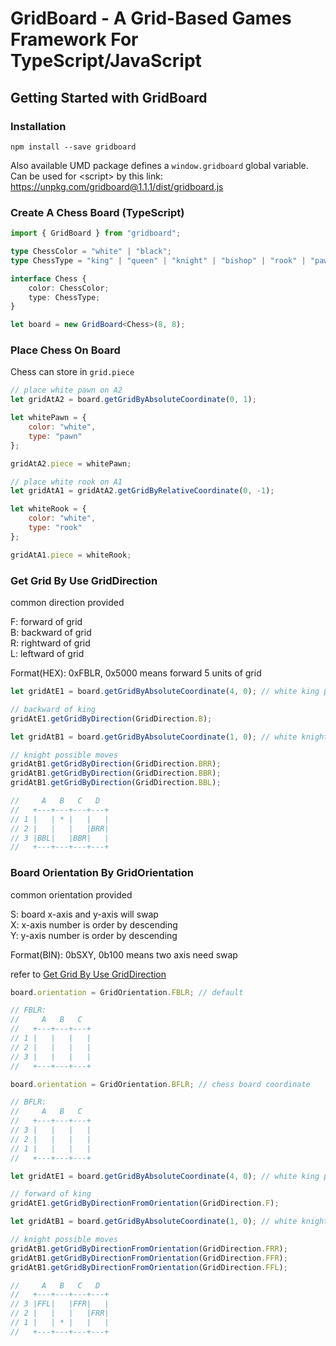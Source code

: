 # GridBoard - A Grid-Based Games Framework For TypeScript/JavaScript

## Getting Started with GridBoard

### Installation

```
npm install --save gridboard
```

Also available UMD package defines a ```window.gridboard``` global variable.
Can be used for &lt;script&gt; by this link: https://unpkg.com/gridboard@1.1.1/dist/gridboard.js

### Create A Chess Board (TypeScript)

```typescript
import { GridBoard } from "gridboard";

type ChessColor = "white" | "black";
type ChessType = "king" | "queen" | "knight" | "bishop" | "rook" | "pawn";

interface Chess {
    color: ChessColor;
    type: ChessType;
}

let board = new GridBoard<Chess>(8, 8);
```

### Place Chess On Board

Chess can store in ```grid.piece```

```javascript
// place white pawn on A2
let gridAtA2 = board.getGridByAbsoluteCoordinate(0, 1);

let whitePawn = {
    color: "white",
    type: "pawn"
};

gridAtA2.piece = whitePawn;

// place white rook on A1
let gridAtA1 = gridAtA2.getGridByRelativeCoordinate(0, -1);

let whiteRook = {
    color: "white",
    type: "rook"
};

gridAtA1.piece = whiteRook;
```

### Get Grid By Use GridDirection

common direction provided

F: forward of grid  
B: backward of grid  
R: rightward of grid  
L: leftward of grid  

Format(HEX): 0xFBLR, 0x5000 means forward 5 units of grid

```javascript
let gridAtE1 = board.getGridByAbsoluteCoordinate(4, 0); // white king placed

// backward of king
gridAtE1.getGridByDirection(GridDirection.B);

let gridAtB1 = board.getGridByAbsoluteCoordinate(1, 0); // white knight placed

// knight possible moves
gridAtB1.getGridByDirection(GridDirection.BRR);
gridAtB1.getGridByDirection(GridDirection.BBR);
gridAtB1.getGridByDirection(GridDirection.BBL);

//     A   B   C   D  
//   +---+---+---+---+
// 1 |   | * |   |   |
// 2 |   |   |   |BRR|
// 3 |BBL|   |BBR|   |
//   +---+---+---+---+
```

### Board Orientation By GridOrientation

common orientation provided

S: board x-axis and y-axis will swap  
X: x-axis number is order by descending  
Y: y-axis number is order by descending  

Format(BIN): 0bSXY, 0b100 means two axis need swap

refer to [Get Grid By Use GridDirection](#get-grid-by-use-griddirection)

```javascript
board.orientation = GridOrientation.FBLR; // default

// FBLR:
//     A   B   C  
//   +---+---+---+
// 1 |   |   |   |
// 2 |   |   |   |
// 3 |   |   |   |
//   +---+---+---+

board.orientation = GridOrientation.BFLR; // chess board coordinate

// BFLR:
//     A   B   C  
//   +---+---+---+
// 3 |   |   |   |
// 2 |   |   |   |
// 1 |   |   |   |
//   +---+---+---+

let gridAtE1 = board.getGridByAbsoluteCoordinate(4, 0); // white king placed

// forward of king
gridAtE1.getGridByDirectionFromOrientation(GridDirection.F);

let gridAtB1 = board.getGridByAbsoluteCoordinate(1, 0); // white knight placed

// knight possible moves
gridAtB1.getGridByDirectionFromOrientation(GridDirection.FRR);
gridAtB1.getGridByDirectionFromOrientation(GridDirection.FFR);
gridAtB1.getGridByDirectionFromOrientation(GridDirection.FFL);

//     A   B   C   D  
//   +---+---+---+---+
// 3 |FFL|   |FFR|   |
// 2 |   |   |   |FRR|
// 1 |   | * |   |   |
//   +---+---+---+---+
```
